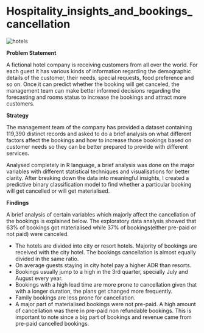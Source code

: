 # Hospitality_insights_and_bookings_cancellation

![hotels](https://github.com/Yash-Raghav/Hospitality_insights_in_R/assets/82383225/8ff7e553-b938-4591-b0ce-9fa531031564)

**Problem Statement**

A fictional hotel company is receiving customers from all over the world. For each guest it has various kinds of information regarding the demographic details of the customer, their needs, special requests, food preference and so on. Once it can predict whether the booking will get canceled, the management team can make better informed decisions regarding the forecasting and rooms status to increase the bookings and attract more customers. 

**Strategy**

The management team of the company has provided a dataset containing 119,390 distinct records and asked to do a brief analysis on what different factors affect the bookings and how to increase those bookings based on customer needs so they can be better prepared to provide with different services.

Analysed completely in R language, a brief analysis was done on the major variables with different statistical techniques and visualisations for better clarity. After breaking down the data into meaningful insights, I created a predictive binary classification model to find whether a particular booking will get cancelled or will get materialised.

**Findings**

A brief analysis of certain variables which majorly affect the cancellation of the bookings is explained below. The exploratory data analysis showed that 63% of bookings got materialised while 37% of bookings(either pre-paid or not paid) were canceled. 

- The hotels are divided into city or resort hotels. Majority of bookings are received with the city hotel. The bookings cancellation is almost equally divided in the same ratio.
- On average guests staying in city hotel pay a higher ADR than resorts.
- Bookings usually jump to a high in the 3rd quarter, specially July and August every year.
- Bookings with a high lead time are more prone to cancellation given that with a longer duration, the plans get changed more frequently.
- Family bookings are less prone for cancellation.
- A major part of materialised bookings were not pre-paid. A high amount of cancellation was there in pre-paid non refundable bookings. This is important to note since a big part of bookings and revenue came from pre-paid cancelled bookings.







